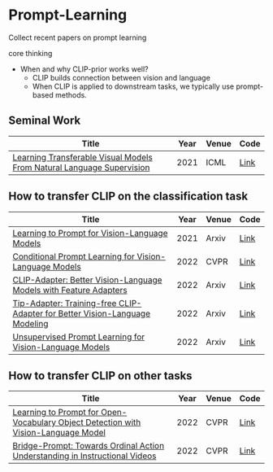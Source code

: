 # Prompt-Learning
Collect recent papers on prompt learning

core thinking
+ When and why CLIP-prior works well?
  + CLIP builds connection between vision and language
  + When CLIP is applied to downstream tasks, we typically use prompt-based methods. 

## Seminal Work 
|  Title   | Year  | Venue | Code |
|  ----  | ----  | ---- | ---- |
| [Learning Transferable Visual Models From Natural Language Supervision](https://arxiv.org/pdf/2103.00020.pdf) | 2021 | ICML | [Link](https://github.com/OpenAI/CLIP)|

## How to transfer CLIP on the classification task
|  Title   | Year  | Venue | Code |
|  ----  | ----  | ---- | ---- |
| [Learning to Prompt for Vision-Language Models](https://arxiv.org/abs/2109.01134) | 2021 | Arxiv | [Link](https://github.com/KaiyangZhou/CoOp)|
| [Conditional Prompt Learning for Vision-Language Models](https://arxiv.org/abs/2203.05557) | 2022 | CVPR | [Link](https://github.com/KaiyangZhou/CoOp)|
| [CLIP-Adapter: Better Vision-Language Models with Feature Adapters](https://arxiv.org/pdf/2110.04544.pdf) | 2022 | Arxiv | [Link](https://github.com/gaopengcuhk/CLIP-Adapter)|
| [Tip-Adapter: Training-free CLIP-Adapter for Better Vision-Language Modeling](https://arxiv.org/abs/2111.03930) | 2022 | Arxiv | [Link](https://github.com/gaopengcuhk/Tip-Adapter)|
| [Unsupervised Prompt Learning for Vision-Language Models](https://arxiv.org/pdf/2204.03649.pdf) | 2022 | Arxiv | [Link](https://github.com/tonyhuang2022/UPL)|

## How to transfer CLIP on other tasks
|  Title   | Year  | Venue | Code |
|  ----  | ----  | ---- | ---- |
| [Learning to Prompt for Open-Vocabulary Object Detection with Vision-Language Model](https://arxiv.org/pdf/2203.14940.pdf) | 2022 | CVPR | [Link](https://github.com/dyabel/detpro)|
| [Bridge-Prompt: Towards Ordinal Action Understanding in Instructional Videos](https://arxiv.org/pdf/2203.14104.pdf) | 2022 | CVPR | [Link](https://github.com/ttlmh/Bridge-Prompt)|


